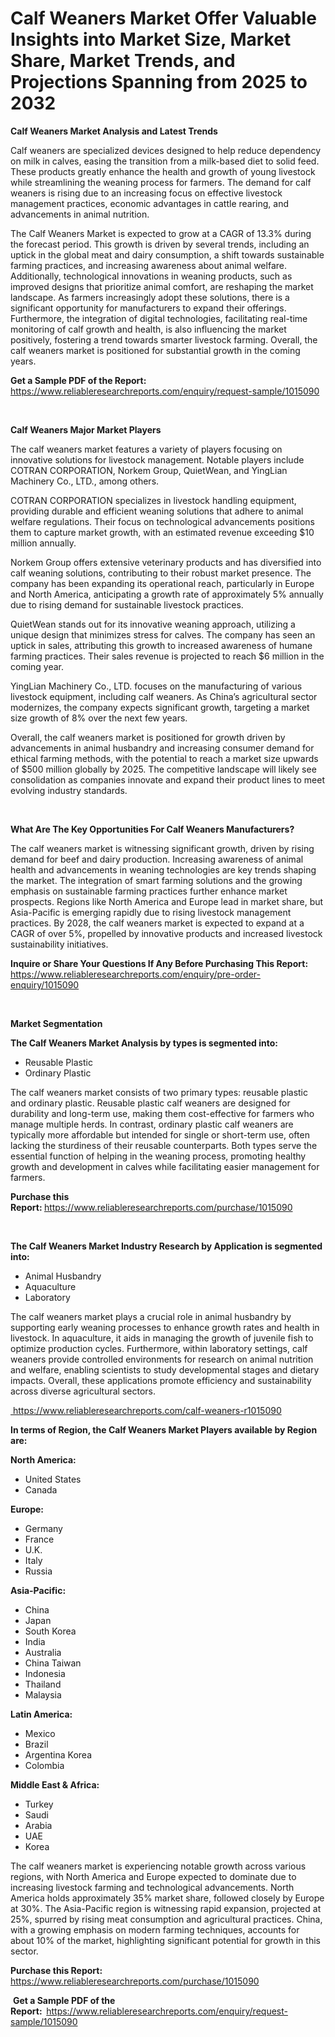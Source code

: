 <p><h1>Calf Weaners Market Offer Valuable Insights into Market Size, Market Share, Market Trends, and Projections Spanning from 2025 to 2032</h1></p><p><strong>Calf Weaners Market Analysis and Latest Trends</strong></p>
<p><p>Calf weaners are specialized devices designed to help reduce dependency on milk in calves, easing the transition from a milk-based diet to solid feed. These products greatly enhance the health and growth of young livestock while streamlining the weaning process for farmers. The demand for calf weaners is rising due to an increasing focus on effective livestock management practices, economic advantages in cattle rearing, and advancements in animal nutrition.</p><p>The Calf Weaners Market is expected to grow at a CAGR of 13.3% during the forecast period. This growth is driven by several trends, including an uptick in the global meat and dairy consumption, a shift towards sustainable farming practices, and increasing awareness about animal welfare. Additionally, technological innovations in weaning products, such as improved designs that prioritize animal comfort, are reshaping the market landscape. As farmers increasingly adopt these solutions, there is a significant opportunity for manufacturers to expand their offerings. Furthermore, the integration of digital technologies, facilitating real-time monitoring of calf growth and health, is also influencing the market positively, fostering a trend towards smarter livestock farming. Overall, the calf weaners market is positioned for substantial growth in the coming years.</p></p>
<p><strong>Get a Sample PDF of the Report:&nbsp;</strong> <a href="https://www.reliableresearchreports.com/enquiry/request-sample/1015090?utm_campaign=2279&utm_medium=2&utm_source=Github&utm_content=ia&utm_term=17042025&utm_id=calf-weaners">https://www.reliableresearchreports.com/enquiry/request-sample/1015090</a></p>
<p>&nbsp;</p>
<p><strong>Calf Weaners Major Market Players</strong></p>
<p><p>The calf weaners market features a variety of players focusing on innovative solutions for livestock management. Notable players include COTRAN CORPORATION, Norkem Group, QuietWean, and YingLian Machinery Co., LTD., among others. </p><p>COTRAN CORPORATION specializes in livestock handling equipment, providing durable and efficient weaning solutions that adhere to animal welfare regulations. Their focus on technological advancements positions them to capture market growth, with an estimated revenue exceeding $10 million annually.</p><p>Norkem Group offers extensive veterinary products and has diversified into calf weaning solutions, contributing to their robust market presence. The company has been expanding its operational reach, particularly in Europe and North America, anticipating a growth rate of approximately 5% annually due to rising demand for sustainable livestock practices.</p><p>QuietWean stands out for its innovative weaning approach, utilizing a unique design that minimizes stress for calves. The company has seen an uptick in sales, attributing this growth to increased awareness of humane farming practices. Their sales revenue is projected to reach $6 million in the coming year.</p><p>YingLian Machinery Co., LTD. focuses on the manufacturing of various livestock equipment, including calf weaners. As China’s agricultural sector modernizes, the company expects significant growth, targeting a market size growth of 8% over the next few years.</p><p>Overall, the calf weaners market is positioned for growth driven by advancements in animal husbandry and increasing consumer demand for ethical farming methods, with the potential to reach a market size upwards of $500 million globally by 2025. The competitive landscape will likely see consolidation as companies innovate and expand their product lines to meet evolving industry standards.</p></p>
<p>&nbsp;</p>
<p><strong>What Are The Key Opportunities For Calf Weaners Manufacturers?</strong></p>
<p><p>The calf weaners market is witnessing significant growth, driven by rising demand for beef and dairy production. Increasing awareness of animal health and advancements in weaning technologies are key trends shaping the market. The integration of smart farming solutions and the growing emphasis on sustainable farming practices further enhance market prospects. Regions like North America and Europe lead in market share, but Asia-Pacific is emerging rapidly due to rising livestock management practices. By 2028, the calf weaners market is expected to expand at a CAGR of over 5%, propelled by innovative products and increased livestock sustainability initiatives.</p></p>
<p><strong>Inquire or Share Your Questions If Any Before Purchasing This Report:</strong> <a href="https://www.reliableresearchreports.com/enquiry/pre-order-enquiry/1015090?utm_campaign=2279&utm_medium=2&utm_source=Github&utm_content=ia&utm_term=17042025&utm_id=calf-weaners">https://www.reliableresearchreports.com/enquiry/pre-order-enquiry/1015090</a></p>
<p>&nbsp;</p>
<p><strong>Market Segmentation</strong></p>
<p><strong>The Calf Weaners Market Analysis by types is segmented into:</strong></p>
<p><ul><li>Reusable Plastic</li><li>Ordinary Plastic</li></ul></p>
<p><p>The calf weaners market consists of two primary types: reusable plastic and ordinary plastic. Reusable plastic calf weaners are designed for durability and long-term use, making them cost-effective for farmers who manage multiple herds. In contrast, ordinary plastic calf weaners are typically more affordable but intended for single or short-term use, often lacking the sturdiness of their reusable counterparts. Both types serve the essential function of helping in the weaning process, promoting healthy growth and development in calves while facilitating easier management for farmers.</p></p>
<p><strong>Purchase this Report:&nbsp;</strong><a href="https://www.reliableresearchreports.com/purchase/1015090?utm_campaign=2279&utm_medium=2&utm_source=Github&utm_content=ia&utm_term=17042025&utm_id=calf-weaners">https://www.reliableresearchreports.com/purchase/1015090</a></p>
<p>&nbsp;</p>
<p><strong>The Calf Weaners Market Industry Research by Application is segmented into:</strong></p>
<p><ul><li>Animal Husbandry</li><li>Aquaculture</li><li>Laboratory</li></ul></p>
<p><p>The calf weaners market plays a crucial role in animal husbandry by supporting early weaning processes to enhance growth rates and health in livestock. In aquaculture, it aids in managing the growth of juvenile fish to optimize production cycles. Furthermore, within laboratory settings, calf weaners provide controlled environments for research on animal nutrition and welfare, enabling scientists to study developmental stages and dietary impacts. Overall, these applications promote efficiency and sustainability across diverse agricultural sectors.</p></p>
<p><a href="https://www.reliableresearchreports.com/calf-weaners-r1015090?utm_campaign=2279&utm_medium=2&utm_source=Github&utm_content=ia&utm_term=17042025&utm_id=calf-weaners">&nbsp;https://www.reliableresearchreports.com/calf-weaners-r1015090</a></p>
<p><strong>In terms of Region, the Calf Weaners Market Players available by Region are:</strong></p>
<p>
    <p> <strong> North America: </strong>
        <ul>
            <li>United States</li>
            <li>Canada</li>
        </ul>
        </p> 
    <p> <strong> Europe: </strong>
        <ul>
            <li>Germany</li>
            <li>France</li>
            <li>U.K.</li>
            <li>Italy</li>
            <li>Russia</li>
        </ul>
        </p> 
    <p> <strong> Asia-Pacific: </strong>
        <ul>
            <li>China</li>
            <li>Japan</li>
            <li>South Korea</li>
            <li>India</li>
            <li>Australia</li>
            <li>China Taiwan</li>
            <li>Indonesia</li>
            <li>Thailand</li>
            <li>Malaysia</li>
        </ul>
        </p> 
    <p> <strong> Latin America: </strong>
        <ul>
            <li>Mexico</li>
            <li>Brazil</li>
            <li>Argentina Korea</li>
            <li>Colombia</li>
        </ul>
        </p> 
    <p> <strong> Middle East & Africa: </strong>
        <ul>
            <li>Turkey</li>
            <li>Saudi</li>
            <li>Arabia</li>
            <li>UAE</li>
            <li>Korea</li>
        </ul>
    </p>
    </p>
<p><p>The calf weaners market is experiencing notable growth across various regions, with North America and Europe expected to dominate due to increasing livestock farming and technological advancements. North America holds approximately 35% market share, followed closely by Europe at 30%. The Asia-Pacific region is witnessing rapid expansion, projected at 25%, spurred by rising meat consumption and agricultural practices. China, with a growing emphasis on modern farming techniques, accounts for about 10% of the market, highlighting significant potential for growth in this sector.</p></p>
<p><strong>Purchase this Report: </strong><a href="https://www.reliableresearchreports.com/purchase/1015090?utm_campaign=2279&utm_medium=2&utm_source=Github&utm_content=ia&utm_term=17042025&utm_id=calf-weaners">https://www.reliableresearchreports.com/purchase/1015090</a></p>
<p>&nbsp;<strong>Get a Sample PDF of the Report:&nbsp;&nbsp;</strong><a href="https://www.reliableresearchreports.com/enquiry/request-sample/1015090?utm_campaign=2279&utm_medium=2&utm_source=Github&utm_content=ia&utm_term=17042025&utm_id=calf-weaners">https://www.reliableresearchreports.com/enquiry/request-sample/1015090</a></p>
<p><strong></strong></p>
<p><p></p><p></p><p></p></p>